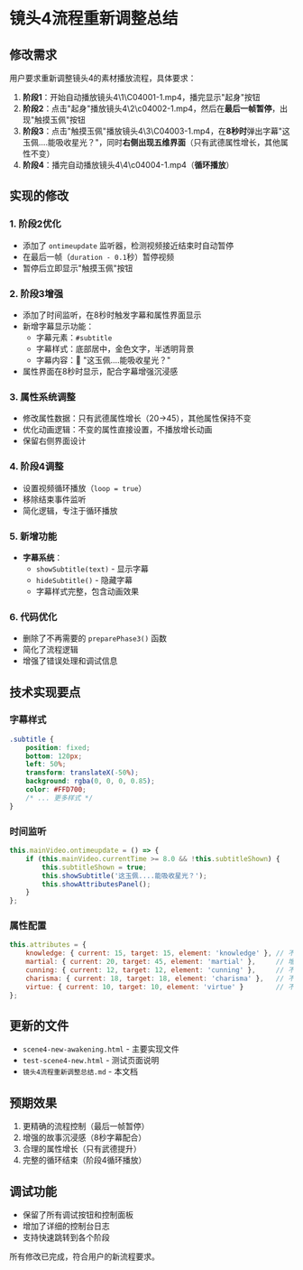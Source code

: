 # 镜头4流程重新调整总结

## 修改需求
用户要求重新调整镜头4的素材播放流程，具体要求：

1. **阶段1**：开始自动播放镜头4\1\C04001-1.mp4，播完显示"起身"按钮
2. **阶段2**：点击"起身"播放镜头4\2\c04002-1.mp4，然后在**最后一帧暂停**，出现"触摸玉佩"按钮
3. **阶段3**：点击"触摸玉佩"播放镜头4\3\C04003-1.mp4，在**8秒时**弹出字幕"这玉佩....能吸收星光？"，同时**右侧出现五维界面**（只有武德属性增长，其他属性不变）
4. **阶段4**：播完自动播放镜头4\4\c04004-1.mp4（**循环播放**）

## 实现的修改

### 1. 阶段2优化
- 添加了 `ontimeupdate` 监听器，检测视频接近结束时自动暂停
- 在最后一帧（`duration - 0.1`秒）暂停视频
- 暂停后立即显示"触摸玉佩"按钮

### 2. 阶段3增强
- 添加了时间监听，在8秒时触发字幕和属性界面显示
- 新增字幕显示功能：
  - 字幕元素：`#subtitle`
  - 字幕样式：底部居中，金色文字，半透明背景
  - 字幕内容：💭 "这玉佩....能吸收星光？"
- 属性界面在8秒时显示，配合字幕增强沉浸感

### 3. 属性系统调整
- 修改属性数据：只有武德属性增长（20→45），其他属性保持不变
- 优化动画逻辑：不变的属性直接设置，不播放增长动画
- 保留右侧界面设计

### 4. 阶段4调整
- 设置视频循环播放（`loop = true`）
- 移除结束事件监听
- 简化逻辑，专注于循环播放

### 5. 新增功能
- **字幕系统**：
  - `showSubtitle(text)` - 显示字幕
  - `hideSubtitle()` - 隐藏字幕
  - 字幕样式完整，包含动画效果

### 6. 代码优化
- 删除了不再需要的 `preparePhase3()` 函数
- 简化了流程逻辑
- 增强了错误处理和调试信息

## 技术实现要点

### 字幕样式
```css
.subtitle {
    position: fixed;
    bottom: 120px;
    left: 50%;
    transform: translateX(-50%);
    background: rgba(0, 0, 0, 0.85);
    color: #FFD700;
    /* ... 更多样式 */
}
```

### 时间监听
```javascript
this.mainVideo.ontimeupdate = () => {
    if (this.mainVideo.currentTime >= 8.0 && !this.subtitleShown) {
        this.subtitleShown = true;
        this.showSubtitle('这玉佩....能吸收星光？');
        this.showAttributesPanel();
    }
};
```

### 属性配置
```javascript
this.attributes = {
    knowledge: { current: 15, target: 15, element: 'knowledge' }, // 不变
    martial: { current: 20, target: 45, element: 'martial' },     // 增长
    cunning: { current: 12, target: 12, element: 'cunning' },     // 不变
    charisma: { current: 18, target: 18, element: 'charisma' },   // 不变
    virtue: { current: 10, target: 10, element: 'virtue' }        // 不变
};
```

## 更新的文件
- `scene4-new-awakening.html` - 主要实现文件
- `test-scene4-new.html` - 测试页面说明
- `镜头4流程重新调整总结.md` - 本文档

## 预期效果
1. 更精确的流程控制（最后一帧暂停）
2. 增强的故事沉浸感（8秒字幕配合）
3. 合理的属性增长（只有武德提升）
4. 完整的循环结束（阶段4循环播放）

## 调试功能
- 保留了所有调试按钮和控制面板
- 增加了详细的控制台日志
- 支持快速跳转到各个阶段

所有修改已完成，符合用户的新流程要求。 